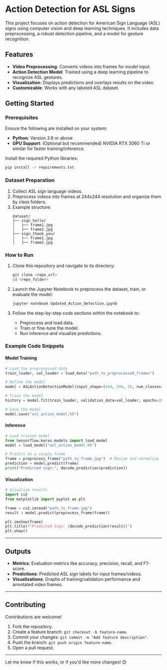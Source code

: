 
# Action Detection for ASL Signs  

This project focuses on action detection for American Sign Language (ASL) signs using computer vision and deep learning techniques.
It includes data preprocessing, a robust detection pipeline, and a model for gesture recognition.  

## Features  
- **Video Preprocessing**: Converts videos into frames for model input.  
- **Action Detection Model**: Trained using a deep learning pipeline to recognize ASL gestures.  
- **Visualization**: Displays predictions and overlays results on the video.  
- **Customizable**: Works with any labeled ASL dataset.  

## Getting Started  

### Prerequisites  
Ensure the following are installed on your system:  
- **Python**: Version 3.8 or above  
- **GPU Support**: (Optional but recommended) NVIDIA RTX 3060 Ti or similar for faster training/inference.  

Install the required Python libraries:  
```bash  
pip install -r requirements.txt  
```  

### Dataset Preparation  
1. Collect ASL sign language videos.  
2. Preprocess videos into frames at 244x244 resolution and organize them by class folders.  
3. Example structure:  
   ```  
   dataset/  
   ├── sign_hello/  
   │   ├── frame1.jpg  
   │   ├── frame2.jpg  
   ├── sign_thank_you/  
   │   ├── frame1.jpg  
   │   ├── frame2.jpg  
   ```  

### How to Run  
1. Clone this repository and navigate to its directory:  
   ```bash  
   git clone <repo_url>  
   cd <repo_folder>  
   ```  

2. Launch the Jupyter Notebook to preprocess the dataset, train, or evaluate the model:  
   ```bash  
   jupyter notebook Updated_Action_Detection.ipynb  
   ```  

3. Follow the step-by-step code sections within the notebook to:  
   - Preprocess and load data.  
   - Train or fine-tune the model.  
   - Run inference and visualize predictions.  

### Example Code Snippets  

#### Model Training
```python
# Load the preprocessed data
train_loader, val_loader = load_data("path_to_preprocessed_frames")

# Define the model
model = ASLActionDetectionModel(input_shape=(244, 244, 3), num_classes=NUM_CLASSES)

# Train the model
history = model.fit(train_loader, validation_data=val_loader, epochs=20)

# Save the model
model.save("asl_action_model.h5")
```

#### Inference
```python
# Load trained model
from tensorflow.keras.models import load_model
model = load_model("asl_action_model.h5")

# Predict on a single frame
frame = preprocess_frame("path_to_frame.jpg")  # Resize and normalize
prediction = model.predict(frame)
print("Predicted sign:", decode_prediction(prediction))
```

#### Visualization
```python
# Visualize results
import cv2
from matplotlib import pyplot as plt

frame = cv2.imread("path_to_frame.jpg")
result = model.predict(preprocess_frame(frame))

plt.imshow(frame)
plt.title(f"Predicted Sign: {decode_prediction(result)}")
plt.show()
```

---

## Outputs  
- **Metrics**: Evaluation metrics like accuracy, precision, recall, and F1-score.  
- **Predictions**: Predicted ASL sign labels for input frames/videos.  
- **Visualizations**: Graphs of training/validation performance and annotated video frames.  

---

## Contributing  
Contributions are welcome!  
1. Fork the repository.  
2. Create a feature branch: `git checkout -b feature-name`.  
3. Commit your changes: `git commit -m "Add feature description"`.  
4. Push the branch: `git push origin feature-name`.  
5. Open a pull request.  

---

Let me know if this works, or if you'd like more changes! 😊
